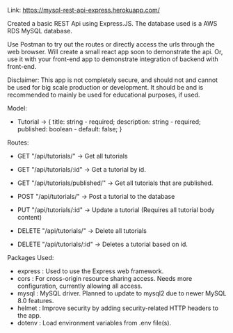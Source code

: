 Link: https://mysql-rest-api-express.herokuapp.com/

Created a basic REST Api using Express.JS. The database used is a AWS RDS MySQL database.

Use Postman to try out the routes or directly access the urls through the web browser. Will create a small react app soon to demonstrate the api. Or, use it with your front-end app to demonstrate integration of backend with front-end. 

Disclaimer: This app is not completely secure, and should not and cannot be used for big scale production or development. It should be and is recommended to mainly be used for educational purposes, if used.

Model:
- Tutorial -> {
    title: string - required;
    description: string - required;
    published: boolean - default: false; 
}

Routes:

- GET "/api/tutorials/" -> Get all tutorials
- GET "/api/tutorials/:id" -> Get a tutorial by id.
- GET "/api/tutorials/published/" -> Get all tutorials that are published.

- POST "/api/tutorials/" -> Post a tutorial to the database

- PUT "/api/tutorials/:id" -> Update a tutorial (Requires all tutorial body content)

- DELETE "/api/tutorials/" -> Delete all tutorials
- DELETE "/api/tutorials/:id" -> Deletes a tutorial based on id.


Packages Used:
- express : Used to use the Express web framework.
- cors : For cross-origin resource sharing access. Needs more configuration, currently allowing all access.
- mysql : MySQL driver. Planned to update to mysql2 due to newer MySQL 8.0 features.
- helmet : Improve security by adding security-related HTTP headers to the app.
- dotenv : Load environment variables from .env file(s).

